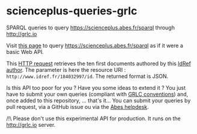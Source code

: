 # scienceplus-queries-grlc
SPARQL queries to query https://scienceplus.abes.fr/sparql through http://grlc.io

Visit [this page](http://grlc.io/api-git/abes-esr/scienceplus-queries-grlc/) to query https://scienceplus.abes.fr/sparql as if it were a basic Web API.

This [HTTP request](http://grlc.io/api-git/abes-esr/scienceplus-queries-grlc/byidref.json?idrefuri=http%3A%2F%2Fwww.idref.fr%2F184032997%2Fid) retrieves the ten first documents authored by this [IdRef author](https://www.idref.fr/184032997). The parameter is here the resource URI : `http://www.idref.fr/184032997/id`. The returned format is JSON.

Is this API too poor for you ? Have you some ideas to extend it ? You just have to submit your own queries (compliant with [GRLC conventions](https://github.com/CLARIAH/grlc)) and, once added to this repository, ... that's it... You can submit your queries by pull request, via a GitHub issue ou via the [Abes helpdesk](https://stp.abes.fr/assistance/domaines/2856).


/!\ Please don't use this experimental API for production. It runs on the http://grlc.io server.
